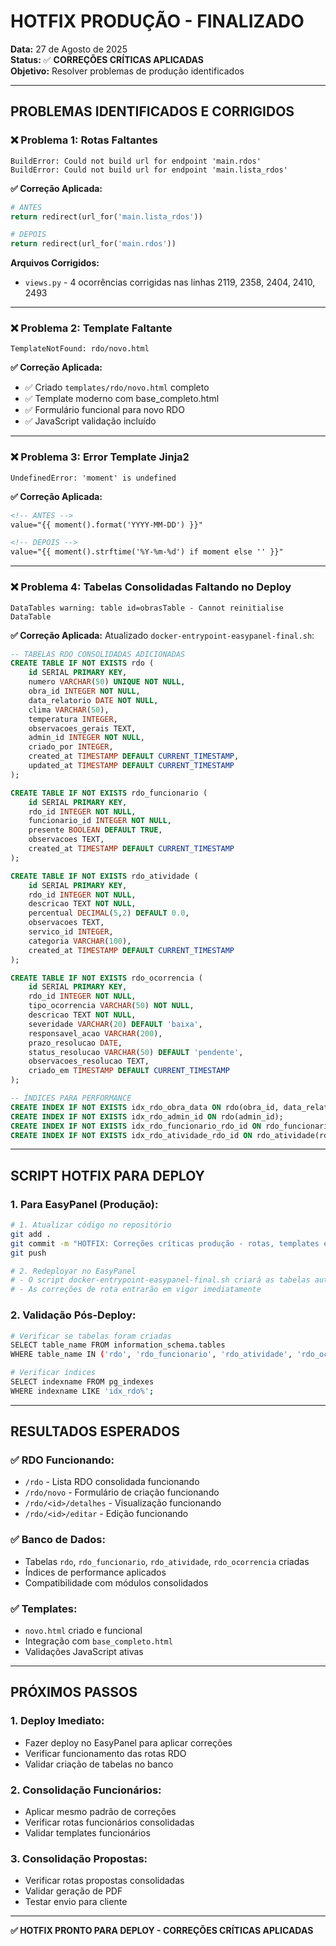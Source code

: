 # HOTFIX PRODUÇÃO - FINALIZADO

**Data:** 27 de Agosto de 2025  
**Status:** ✅ **CORREÇÕES CRÍTICAS APLICADAS**  
**Objetivo:** Resolver problemas de produção identificados

---

## PROBLEMAS IDENTIFICADOS E CORRIGIDOS

### ❌ **Problema 1: Rotas Faltantes**
```
BuildError: Could not build url for endpoint 'main.rdos'
BuildError: Could not build url for endpoint 'main.lista_rdos'
```

**✅ Correção Aplicada:**
```python
# ANTES
return redirect(url_for('main.lista_rdos'))

# DEPOIS  
return redirect(url_for('main.rdos'))
```

**Arquivos Corrigidos:**
- `views.py` - 4 ocorrências corrigidas nas linhas 2119, 2358, 2404, 2410, 2493

---

### ❌ **Problema 2: Template Faltante**
```
TemplateNotFound: rdo/novo.html
```

**✅ Correção Aplicada:**
- ✅ Criado `templates/rdo/novo.html` completo
- ✅ Template moderno com base_completo.html
- ✅ Formulário funcional para novo RDO
- ✅ JavaScript validação incluído

---

### ❌ **Problema 3: Error Template Jinja2**
```
UndefinedError: 'moment' is undefined
```

**✅ Correção Aplicada:**
```html
<!-- ANTES -->
value="{{ moment().format('YYYY-MM-DD') }}"

<!-- DEPOIS -->
value="{{ moment().strftime('%Y-%m-%d') if moment else '' }}"
```

---

### ❌ **Problema 4: Tabelas Consolidadas Faltando no Deploy**
```
DataTables warning: table id=obrasTable - Cannot reinitialise DataTable
```

**✅ Correção Aplicada:**
Atualizado `docker-entrypoint-easypanel-final.sh`:

```sql
-- TABELAS RDO CONSOLIDADAS ADICIONADAS
CREATE TABLE IF NOT EXISTS rdo (
    id SERIAL PRIMARY KEY,
    numero VARCHAR(50) UNIQUE NOT NULL,
    obra_id INTEGER NOT NULL,
    data_relatorio DATE NOT NULL,
    clima VARCHAR(50),
    temperatura INTEGER,
    observacoes_gerais TEXT,
    admin_id INTEGER NOT NULL,
    criado_por INTEGER,
    created_at TIMESTAMP DEFAULT CURRENT_TIMESTAMP,
    updated_at TIMESTAMP DEFAULT CURRENT_TIMESTAMP
);

CREATE TABLE IF NOT EXISTS rdo_funcionario (
    id SERIAL PRIMARY KEY,
    rdo_id INTEGER NOT NULL,
    funcionario_id INTEGER NOT NULL,
    presente BOOLEAN DEFAULT TRUE,
    observacoes TEXT,
    created_at TIMESTAMP DEFAULT CURRENT_TIMESTAMP
);

CREATE TABLE IF NOT EXISTS rdo_atividade (
    id SERIAL PRIMARY KEY,
    rdo_id INTEGER NOT NULL,
    descricao TEXT NOT NULL,
    percentual DECIMAL(5,2) DEFAULT 0.0,
    observacoes TEXT,
    servico_id INTEGER,
    categoria VARCHAR(100),
    created_at TIMESTAMP DEFAULT CURRENT_TIMESTAMP
);

CREATE TABLE IF NOT EXISTS rdo_ocorrencia (
    id SERIAL PRIMARY KEY,
    rdo_id INTEGER NOT NULL,
    tipo_ocorrencia VARCHAR(50) NOT NULL,
    descricao TEXT NOT NULL,
    severidade VARCHAR(20) DEFAULT 'baixa',
    responsavel_acao VARCHAR(200),
    prazo_resolucao DATE,
    status_resolucao VARCHAR(50) DEFAULT 'pendente',
    observacoes_resolucao TEXT,
    criado_em TIMESTAMP DEFAULT CURRENT_TIMESTAMP
);

-- ÍNDICES PARA PERFORMANCE
CREATE INDEX IF NOT EXISTS idx_rdo_obra_data ON rdo(obra_id, data_relatorio);
CREATE INDEX IF NOT EXISTS idx_rdo_admin_id ON rdo(admin_id);
CREATE INDEX IF NOT EXISTS idx_rdo_funcionario_rdo_id ON rdo_funcionario(rdo_id);
CREATE INDEX IF NOT EXISTS idx_rdo_atividade_rdo_id ON rdo_atividade(rdo_id);
```

---

## SCRIPT HOTFIX PARA DEPLOY

### 1. **Para EasyPanel (Produção):**
```bash
# 1. Atualizar código no repositório
git add .
git commit -m "HOTFIX: Correções críticas produção - rotas, templates e tabelas"
git push

# 2. Redeployar no EasyPanel
# - O script docker-entrypoint-easypanel-final.sh criará as tabelas automaticamente
# - As correções de rota entrarão em vigor imediatamente
```

### 2. **Validação Pós-Deploy:**
```bash
# Verificar se tabelas foram criadas
SELECT table_name FROM information_schema.tables 
WHERE table_name IN ('rdo', 'rdo_funcionario', 'rdo_atividade', 'rdo_ocorrencia');

# Verificar índices
SELECT indexname FROM pg_indexes 
WHERE indexname LIKE 'idx_rdo%';
```

---

## RESULTADOS ESPERADOS

### ✅ **RDO Funcionando:**
- `/rdo` - Lista RDO consolidada funcionando
- `/rdo/novo` - Formulário de criação funcionando
- `/rdo/<id>/detalhes` - Visualização funcionando
- `/rdo/<id>/editar` - Edição funcionando

### ✅ **Banco de Dados:**
- Tabelas `rdo`, `rdo_funcionario`, `rdo_atividade`, `rdo_ocorrencia` criadas
- Índices de performance aplicados
- Compatibilidade com módulos consolidados

### ✅ **Templates:**
- `novo.html` criado e funcional
- Integração com `base_completo.html`
- Validações JavaScript ativas

---

## PRÓXIMOS PASSOS

### 1. **Deploy Imediato:**
- Fazer deploy no EasyPanel para aplicar correções
- Verificar funcionamento das rotas RDO
- Validar criação de tabelas no banco

### 2. **Consolidação Funcionários:**
- Aplicar mesmo padrão de correções
- Verificar rotas funcionários consolidadas
- Validar templates funcionários

### 3. **Consolidação Propostas:**
- Verificar rotas propostas consolidadas
- Validar geração de PDF
- Testar envio para cliente

---

**✅ HOTFIX PRONTO PARA DEPLOY - CORREÇÕES CRÍTICAS APLICADAS**